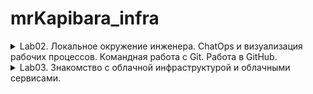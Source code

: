 # mrKapibara_infra
<details><summary> Lab02. Локальное окружение инженера. ChatOps и визуализация рабочих процессов. Командная работа с Git. Работа в GitHub.</summary>
<p>
ChatOps:

Для получения уведомлений будем использовать [Slack](https://slack.com/).   

[Подключаем GitHub в Slack](https://get.slack.help/hc/en-us/articles/232289568-GitHub-for-Slack)

Подключаем чат:

    /github subscribe <owner>/<repo> [feature] 

добавляем отправку оповещений из Travis CI в Slack   

[Travis CI:](https://travis-ci.org/)

За сборку и тестирование отвечает файл [.travis.yml](.travis.yml), добавляем его в проект

[Регистрируемся в системе](https://travis-ci.com/)  

Устанавливаем [ruby](https://www.ruby-lang.org/ru/documentation/installation/), [rubygems](https://rubygems.org/pages/download) и с помощью gem установить [travis](https://github.com/travis-ci/travis.rb#installation).  

[Авторизируемся через утилиту travis:](https://github.com/travis-ci/travis.rb#login)    

    travis login --com
[Шифруем пароль:](https://github.com/travis-ci/travis.rb#encrypt)  

    travis encrypt "<команда>:<токен>#<имя_канала>" --add notifications.slack.rooms --com

</p>
</details>

<details><summary> Lab03. Знакомство с облачной инфраструктурой и облачными сервисами.</summary>
<p>

<details><summary>Поиграемся с gcloud</summary><p>

Устанавливаем по [инструкции]("https://cloud.google.com/sdk/docs")

Авторизируемся в системе:
```
gcloud init
```
Создаём новый проект и переключаемся на него:
```
gcloud projects create infra-999999
gcloud config set project infra-999999
```
Сгенерируем ключи `ssh-keygen -t rsa -f ~/.ssh/gcloud-iowa-key1 -C gcloud-test-usr`,
Добавим приватный ключ в агент: `ssh-add ~/.ssh/gcloud-iowa-key1`
приведём публичную часть к виду:
```
[USERNAME]:ssh-rsa [KEY_VALUE] [USERNAME]
```
и добавим их в gcloud:

```
gcloud compute project-info add-metadata --metadata-from-file ssh-keys=~/.ssh/gcloud-iowa-key1.pub
```

Создаём инстансы:
```
gcloud compute instances create bastion --image-project ubuntu-os-cloud --image-family ubuntu-1604-lts  --zone us-central1-c --preemptible --machine-type f1-micro
...
gcloud compute instances create --image-project ubuntu-os-cloud --image-family ubuntu-1604-lts  --zone us-central1-c --preemptible --machine-type f1-micro --no-address
```
Открываем http & https на bastion:

```
gcloud compute instances add-tags bastion --tags http-server,https-server --zone us-central1-c
```
[документация](https://cloud.google.com/sdk/gcloud/reference/)

</p>
</details>

для удобного подключения 
добавляем в файл `~/.ssh/config` информацию о серверах:

```
Host bastion
  Hostname 34.66.166.158
  IdentityFile  ~/.ssh/gcloud-iowa-key1
  User gcloud-test-usr

Host someinternalhost
  Hostname 10.128.0.10
  IdentityFile  ~/.ssh/gcloud-iowa-key1
  ForwardAgent yes
  User gcloud-test-usr
  ProxyCommand ssh -W %h:%p gcloud-test-usr@bastion

```

теперь к someinternalhost можно подключиться командой: `ssh someinternalhost`

### VPN:

[Устанавливаем Pritunl](https://docs.pritunl.com/docs/installation#section-linux-repositories)

Создаём правило для фаервола и применяем к хосту bastion

```
gcloud compute firewall-rules create pritunl --allow udp:15526 --target-tags pritunl
gcloud compute instance add-tags bastion --zone us-central1-c --tags pritunl
```

### Lets encrypt для Pritunl:

В настройках Pritunl в поле `Lets Encrypt Domain` вводим: `34.66.166.158.sslip.io`, сохраняем настройки и обращаемся по адресу `https://34.66.166.158.sslip.io`. Теперь панелька секьюрна.

    bastion_IP = 34.67.122.138  
    someinternalhost_IP = 10.128.0.10  

</p>
</details>
